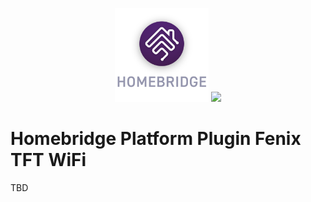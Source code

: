<p align="center">

<img src="https://github.com/homebridge/branding/raw/master/logos/homebridge-wordmark-logo-vertical.png" width="150">
<img src="https://www.fenixgroup.cz/sites/default/files/fenix_2020_2.png"  width="300">

</p>

# Homebridge Platform Plugin Fenix TFT WiFi

TBD


